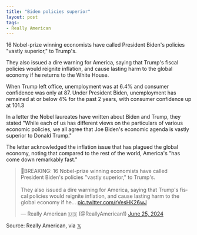 ```yaml
---
title: "Biden policies superior"
layout: post
tags:
- Really American
---
```


16 Nobel-prize winning economists have called President Biden's policies "vastly superior," to Trump's.

They also issued a dire warning for America, saying that Trump's fiscal policies would reignite inflation, and cause lasting harm to the global economy if he returns to the White House.

When Trump left office, unemployment was at 6.4% and consumer confidence was only at 87. Under President Biden, unemployment has remained at or below 4% for the past 2 years, with consumer confidence up at 101.3

In a letter the Nobel laureates have written about Biden and Trump, they stated "While each of us has different views on the particulars of various economic policies, we all agree that Joe Biden's economic agenda is vastly superior to Donald Trump."

The letter acknowledged the inflation issue that has plagued the global economy, noting that compared to the rest of the world, America's "has come down remarkably fast."

<blockquote class="twitter-tweet"><p lang="en" dir="ltr">🚨BREAKING: 16 Nobel-prize winning economists have called President Biden&#39;s policies &quot;vastly superior,&quot; to Trump&#39;s.<br><br>They also issued a dire warning for America, saying that Trump&#39;s fiscal policies would reignite inflation, and cause lasting harm to the global economy if he… <a href="https://t.co/rVesHK26wJ">pic.twitter.com/rVesHK26wJ</a></p>&mdash; Really American 🇺🇸 (@ReallyAmerican1) <a href="https://twitter.com/ReallyAmerican1/status/1805684918753558869?ref_src=twsrc%5Etfw">June 25, 2024</a></blockquote> <script async src="https://platform.twitter.com/widgets.js" charset="utf-8"></script>

Source: Really American, via [𝕏](https://x.com)
